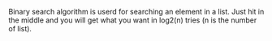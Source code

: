 Binary search algorithm is userd for searching an element in a list. Just hit in the middle and you will get what you want in log2(n) tries (n is the number of list).
